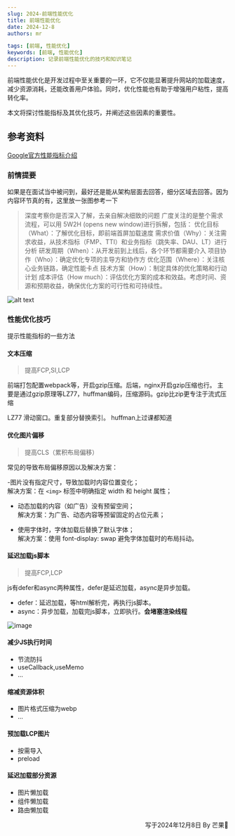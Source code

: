 ```yaml
---
slug: 2024-前端性能优化
title: 前端性能优化
date: 2024-12-8
authors: mr

tags: [前端, 性能优化]
keywords: [前端, 性能优化]
description: 记录前端性能优化的技巧和知识笔记
---
```


前端性能优化是开发过程中至关重要的一环，它不仅能显著提升网站的加载速度，减少资源消耗，还能改善用户体验。同时，优化性能也有助于增强用户粘性，提高转化率。

本文将探讨性能指标及其优化技巧，并阐述这些因素的重要性。

<!-- truncate -->

## 参考资料

[Google官方性能指标介绍](https://developer.chrome.com/docs/lighthouse/performance/first-contentful-paint?hl=zh-cn)

### 前情提要

如果是在面试当中被问到，最好还是能从架构层面去回答，细分区域去回答。因为内容环节真的有，这里放一张图参考一下

> 深度考察你是否深入了解，去亲自解决细致的问题
> 广度关注的是整个需求流程，可以用 5W2H (opens new window)进行拆解，包括：
> 优化目标（What）：了解优化目标，即前端首屏加载速度
> 需求价值（Why）：关注需求收益，从技术指标（FMP、TTI）和业务指标（跳失率、DAU、LT）进行分析
> 研发周期（When）：从开发前到上线后，各个环节都需要介入
> 项目协作（Who）：确定优化专项的主导方和协作方
> 优化范围（Where）：关注核心业务链路，确定性能卡点
> 技术方案（How）：制定具体的优化策略和行动计划
> 成本评估（How much）：评估优化方案的成本和效益。考虑时间、资源和预期收益，确保优化方案的可行性和可持续性。

![alt text](https://www.gahing.top/assets/img/image-3.1e3d4bed.png)

### 性能优化技巧

提示性能指标的一些方法

#### 文本压缩

> 提高FCP,SI,LCP

前端打包配置webpack等，开启gzip压缩。后端，nginx开启gzip压缩也行。
主要是通过gzip原理等LZ77，huffman编码，压缩源码。gzip比zip更专注于流式压缩

LZ77 滑动窗口。重复部分替换索引。
huffman上过课都知道

#### 优化图片偏移

> 提高CLS（累积布局偏移）

常见的导致布局偏移原因以及解决方案：

-图片没有指定尺寸，导致加载时内容位置变化；  
解决方案：在 `<img>` 标签中明确指定 width 和 height 属性；

- 动态加载的内容（如广告）没有预留空间；  
解决方案：为广告、动态内容等预留固定的占位元素；

- 使用字体时，字体加载后替换了默认字体；  
解决方案：使用 font-display: swap 避免字体加载时的布局抖动。

#### 延迟加载js脚本

> 提高FCP,LCP

js有defer和async两种属性，defer是延迟加载，async是异步加载。

- defer：延迟加载，等html解析完，再执行js脚本。
- async：异步加载，加载完js脚本，立即执行。**会堵塞渲染线程**

![image](https://html.spec.whatwg.org/images/asyncdefer.svg)

#### 减少JS执行时间

- 节流防抖
- useCallback,useMemo
- ...

#### 缩减资源体积

- 图片格式压缩为webp
- ...

#### 预加载LCP图片

- 按需导入
- preload

#### 延迟加载部分资源

- 图片懒加载
- 组件懒加载
- 路由懒加载

<p align="right">写于2024年12月8日    By 芒果🥭</p>
